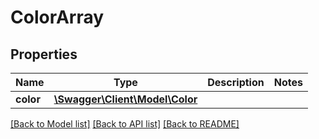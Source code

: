 # ColorArray

## Properties
Name | Type | Description | Notes
------------ | ------------- | ------------- | -------------
**color** | [**\Swagger\Client\Model\Color**](Color.md) |  | 

[[Back to Model list]](../../README.md#documentation-for-models) [[Back to API list]](../../README.md#documentation-for-api-endpoints) [[Back to README]](../../README.md)

